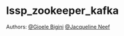 # lssp_zookeeper_kafka

Authors: [@Gioele Bigini](https://github.com/BigG-DSC)  [@Jacqueline Neef](https://github.com/jackiefeen)
